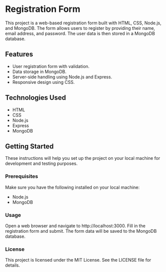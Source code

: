 # Registration Form

This project is a web-based registration form built with HTML, CSS, Node.js, and MongoDB. The form allows users to register by providing their name, email address, and password. The user data is then stored in a MongoDB database.



## Features

- User registration form with validation.
- Data storage in MongoDB.
- Server-side handling using Node.js and Express.
- Responsive design using CSS.

## Technologies Used

- HTML
- CSS
- Node.js
- Express
- MongoDB

## Getting Started

These instructions will help you set up the project on your local machine for development and testing purposes.

### Prerequisites

Make sure you have the following installed on your local machine:

- Node.js
- MongoDB

### Usage
Open a web browser and navigate to http://localhost:3000.
Fill in the registration form and submit.
The form data will be saved to the MongoDB database.
### License
This project is licensed under the MIT License. See the LICENSE file for details.
